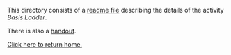 This directory consists of a [readme file](https://github.com/sfushidahardy/SSEA-Linear-Algebra-Activities/blob/main/SubspaceDimensionSpan/BasisLadder/basis-ladder-readme.pdf) describing the details of the activity _Basis Ladder_.

There is also a [handout](https://github.com/sfushidahardy/SSEA-Linear-Algebra-Activities/blob/main/SubspaceDimensionSpan/BasisLadder/basis-ladder-handout.pdf).

[Click here to return home.](https://github.com/sfushidahardy/SSEA-Linear-Algebra-Activities/blob/main/README.md#SubspaceDimensionSpan)
